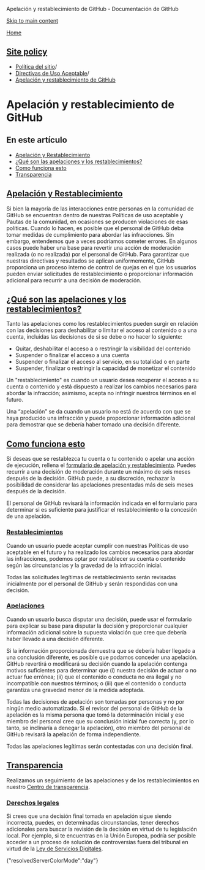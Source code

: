 Apelación y restablecimiento de GitHub - Documentación de GitHub

[Skip to main content](#main-content)

[Home](/es)

[Site policy](/es/site-policy)
----------

* [Política del sitio](/es/site-policy)/
* [Directivas de Uso Aceptable](/es/site-policy/acceptable-use-policies)/
* [Apelación y restablecimiento de GitHub](/es/site-policy/acceptable-use-policies/github-appeal-and-reinstatement)

Apelación y restablecimiento de GitHub
==========

En este artículo
----------

* [Apelación y Restablecimiento](#appeal-and-reinstatement)
* [¿Qué son las apelaciones y los restablecimientos?](#what-are-appeals-and-reinstatements)
* [Como funciona esto](#how-this-works)
* [Transparencia](#transparency)

[Apelación y Restablecimiento](#appeal-and-reinstatement)
----------

Si bien la mayoría de las interacciones entre personas en la comunidad de GitHub se encuentran dentro de nuestras Políticas de uso aceptable y Pautas de la comunidad, en ocasiones se producen violaciones de esas políticas. Cuando lo hacen, es posible que el personal de GitHub deba tomar medidas de cumplimiento para abordar las infracciones. Sin embargo, entendemos que a veces podríamos cometer errores. En algunos casos puede haber una base para revertir una acción de moderación realizada (o no realizada) por el personal de GitHub. Para garantizar que nuestras directivas y resultados se aplican uniformemente, GitHub proporciona un proceso interno de control de quejas en el que los usuarios pueden enviar solicitudes de restablecimiento o proporcionar información adicional para recurrir a una decisión de moderación.

[¿Qué son las apelaciones y los restablecimientos?](#what-are-appeals-and-reinstatements)
----------

Tanto las apelaciones como los restablecimientos pueden surgir en relación con las decisiones para deshabilitar o limitar el acceso al contenido o a una cuenta, incluidas las decisiones de si se debe o no hacer lo siguiente:

* Quitar, deshabilitar el acceso a o restringir la visibilidad del contenido
* Suspender o finalizar el acceso a una cuenta
* Suspender o finalizar el acceso al servicio, en su totalidad o en parte
* Suspender, finalizar o restringir la capacidad de monetizar el contenido

Un "restablecimiento" es cuando un usuario desea recuperar el acceso a su cuenta o contenido y está dispuesto a realizar los cambios necesarios para abordar la infracción; asimismo, acepta no infringir nuestros términos en el futuro.

Una “apelación” se da cuando un usuario no está de acuerdo con que se haya producido una infracción y puede proporcionar información adicional para demostrar que se debería haber tomado una decisión diferente.

[Como funciona esto](#how-this-works)
----------

Si deseas que se restablezca tu cuenta o tu contenido o apelar una acción de ejecución, rellena el [formulario de apelación y restablecimiento](https://support.github.com/contact/reinstatement). Puedes recurrir a una decisión de moderación durante un máximo de seis meses después de la decisión. GitHub puede, a su discreción, rechazar la posibilidad de considerar las apelaciones presentadas más de seis meses después de la decisión.

El personal de GitHub revisará la información indicada en el formulario para determinar si es suficiente para justificar el restablecimiento o la concesión de una apelación.

### [Restablecimientos](#reinstatements) ###

Cuando un usuario puede aceptar cumplir con nuestras Políticas de uso aceptable en el futuro y ha realizado los cambios necesarios para abordar las infracciones, podemos optar por restablecer su cuenta o contenido según las circunstancias y la gravedad de la infracción inicial.

Todas las solicitudes legítimas de restablecimiento serán revisadas inicialmente por el personal de GitHub y serán respondidas con una decisión.

### [Apelaciones](#appeals) ###

Cuando un usuario busca disputar una decisión, puede usar el formulario para explicar su base para disputar la decisión y proporcionar cualquier información adicional sobre la supuesta violación que cree que debería haber llevado a una decisión diferente.

Si la información proporcionada demuestra que se debería haber llegado a una conclusión diferente, es posible que podamos conceder una apelación. GitHub revertirá o modificará su decisión cuando la apelación contenga motivos suficientes para determinar que (i) nuestra decisión de actuar o no actuar fue errónea; (ii) que el contenido o conducta no era ilegal y no incompatible con nuestros términos; o (iii) que el contenido o conducta garantiza una gravedad menor de la medida adoptada.

Todas las decisiones de apelación son tomadas por personas y no por ningún medio automatizado. Si el revisor del personal de GitHub de la apelación es la misma persona que tomó la determinación inicial y ese miembro del personal cree que su conclusión inicial fue correcta (y, por lo tanto, se inclinaría a denegar la apelación), otro miembro del personal de GitHub revisará la apelación de forma independiente.

Todas las apelaciones legítimas serán contestadas con una decisión final.

[Transparencia](#transparency)
----------

Realizamos un seguimiento de las apelaciones y de los restablecimientos en nuestro [Centro de transparencia](https://transparencycenter.github.com/appeals/).

### [Derechos legales](#legal-rights) ###

Si crees que una decisión final tomada en apelación sigue siendo incorrecta, puedes, en determinadas circunstancias, tener derechos adicionales para buscar la revisión de la decisión en virtud de tu legislación local. Por ejemplo, si te encuentras en la Unión Europea, podría ser posible acceder a un proceso de solución de controversias fuera del tribunal en virtud de la [Ley de Servicios Digitales](https://eur-lex.europa.eu/eli/reg/2022/2065/oj#d1e2819-1-1).

{"resolvedServerColorMode":"day"}
